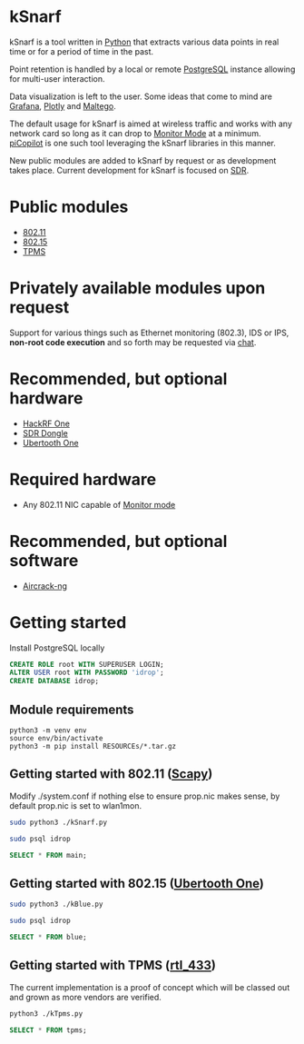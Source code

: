 
# kSnarf
kSnarf is a tool written in [Python](https://www.python.org/) that extracts various data points in real time or for a period of time in the past.

Point retention is handled by a local or remote [PostgreSQL](https://www.postgresql.org/) instance allowing for multi-user interaction.

Data visualization is left to the user.  Some ideas that come to mind are [Grafana](https://grafana.com/), [Plotly](https://plotly.com/) and [Maltego](https://www.maltego.com/).

The default usage for kSnarf is aimed at wireless traffic and works with any network card so long as it can drop to [Monitor Mode](https://www.geeksforgeeks.org/how-to-put-wifi-interface-into-monitor-mode-in-linux/) at a minimum.  [piCopilot](https://github.com/stryngs/piCopilot#lessons-learned-from-tools-like-picopilot) is one such tool leveraging the kSnarf libraries in this manner.

New public modules are added to kSnarf by request or as development takes place.  Current development for kSnarf is focused on [SDR](https://en.wikipedia.org/wiki/Software-defined_radio).

# Public modules
- [802.11](https://en.wikipedia.org/wiki/IEEE_802.11)
- [802.15](https://en.wikipedia.org/wiki/IEEE_802.15)
- [TPMS](https://en.wikipedia.org/wiki/Tire-pressure_monitoring_system)

# Privately available modules upon request
Support for various things such as Ethernet monitoring (802.3), IDS or IPS, **non-root code execution** and so forth may be requested via [chat](https://app.gitter.im/#/room/#kSnarf:gitter.im).

# Recommended, but optional hardware
- [HackRF One](https://greatscottgadgets.com/hackrf/one/)
- [SDR Dongle](https://hackerwarehouse.com/product/rtlsdr/)
- [Ubertooth One](https://greatscottgadgets.com/ubertoothone/)

# Required hardware
- Any 802.11 NIC capable of [Monitor mode](https://en.wikipedia.org/wiki/Monitor_mode)

# Recommended, but optional software
- [Aircrack-ng](https://www.aircrack-ng.org/)

# Getting started
Install PostgreSQL locally
```sql
CREATE ROLE root WITH SUPERUSER LOGIN;
ALTER USER root WITH PASSWORD 'idrop';
CREATE DATABASE idrop;
```

## Module requirements
```
python3 -m venv env
source env/bin/activate
python3 -m pip install RESOURCEs/*.tar.gz
```

## Getting started with 802.11 ([Scapy](https://github.com/secdev/scapy))
Modify ./system.conf if nothing else to ensure prop.nic makes sense, by default prop.nic is set to wlan1mon.
```bash
sudo python3 ./kSnarf.py
```
```bash
sudo psql idrop
```
```sql
SELECT * FROM main;
```

## Getting started with 802.15 ([Ubertooth One](https://greatscottgadgets.com/ubertoothone/))
```bash
sudo python3 ./kBlue.py
```
```bash
sudo psql idrop
```
```sql
SELECT * FROM blue;
```

## Getting started with TPMS ([rtl_433](https://github.com/merbanan/rtl_433))
The current implementation is a proof of concept which will be classed out and grown as more vendors are verified.
```bash
python3 ./kTpms.py
```
```sql
SELECT * FROM tpms;
```
